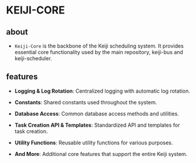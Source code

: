 # KEIJI-CORE

## about

- `Keiji-Core` is the backbone of the Keiji scheduling system. It provides essential core functionality used by the main repository, keiji-bus and keiji-scheduler.

## features

- **Logging & Log Rotation**: Centralized logging with automatic log rotation.

- **Constants**: Shared constants used throughout the system.

- **Database Access**: Common database access methods and utilities.

- **Task Creation API & Templates**: Standardized API and templates for task creation.

- **Utility Functions**: Reusable utility functions for various purposes.

- **And More**: Additional core features that support the entire Keiji system.